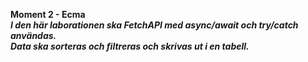 **Moment 2 - Ecma**<br>
***I den här laborationen ska FetchAPI med async/await och try/catch användas.<br>
Data ska sorteras och filtreras och skrivas ut i en tabell.***
